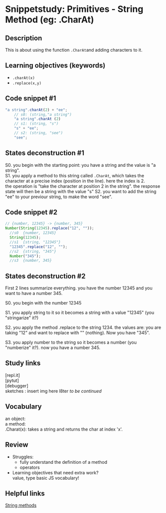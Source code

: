 # Snippetstudy: Primitives - String Method (eg: .CharAt)

## Description
This is about using the function `.CharAt`and adding characters to it.

<!---
personal note: use ctrl+f and lookup "continued" to find where you haven't finish.
-->

## Learning objectives (keywords)
* `.charAt(x)`
* `.replace(x,y)`

## Code snippet #1
```js
"a string".charAt(2) + "ee";
    // s0: (string,"a string")
    "a string".charAt (2)        
    // s1: (string, "s")
    "s" + "ee";
    // s2: (string, "see")
    "see";   
```
## States deconstruction #1
S0. you begin with the starting point: you have a string and the value is "a string".  
S1. you apply a method to this string called ``.CharAt``, which takes the character at a precise index (position in the line). here the index is 2.   
    the operation is "take the character at position 2 in the string". the response state will then be a string with the value "s"
S2. you want to add the string "ee" to your previour string, to make the word "see".   
## Code snippet #2
```js
// {number, 12345} -> {number, 345}
Number(String(12345).replace("12", ""));
  //s0  {number, 12345}
  String(12345);
  //s1  {string, "12345"}
  "12345".replace("12", "");
  //s2  {string, "345"}
  Number("345");
  //s3  {number, 345}
```
## States deconstruction #2
First 2 lines summarize everything. you have the number 12345 and you want to have a number 345. 
   
 S0. you begin with the number 12345   
   
 S1. you apply string to it so it becomes a string with a value "12345" (you "stringarize" it?)   
   
 S2. you apply the method .replace to the string 1234. the values are: you are taking "12" and want to replace with "" (nothing). Now you have "345".   
   
 S3. you apply number to the string so it becomes a number (you "numberize" it?). now you have a number 345.

## Study links
[repl.it]   
[pytut]   
[debugger]   
sketches : insert img here l8ter _to be continued_

## Vocabulary

an object:   
a method:   
.Charat(x): takes a string and returns the char at index 'x'.   

## Review
* Struggles: 
  * fully understand the definition of a method
  * operators
* Learning objectives that need extra work?   
  value, type
  basic JS vocabulary!
  
## Helpful links
[String methods](https://www.w3schools.com/js/js_string_methods.asp)
